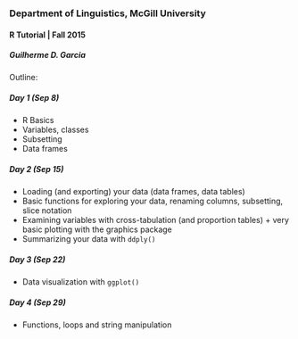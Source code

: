 ### Department of Linguistics, McGill University
#### R Tutorial | Fall 2015
##### Guilherme D. Garcia

Outline:

##### Day 1 (Sep 8)

- R Basics
- Variables, classes
- Subsetting
- Data frames

##### Day 2 (Sep 15)

- Loading (and exporting) your data (data frames, data tables)
- Basic functions for exploring your data, renaming columns, subsetting, slice notation
- Examining variables with cross-tabulation (and proportion tables) + very basic plotting with the graphics package
- Summarizing your data with ```ddply()```

##### Day 3 (Sep 22)

- Data visualization with ```ggplot()```

##### Day 4 (Sep 29)

- Functions, loops and string manipulation
